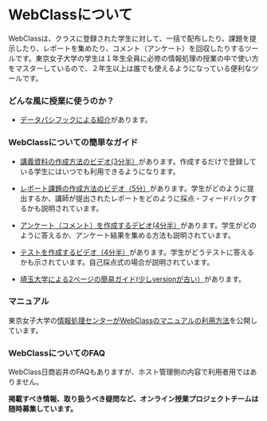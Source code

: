# WebClassについて

WebClassは、クラスに登録された学生に対して、一括で配布したり、課題を提示したり、レポートを集めたり、コメント（アンケート）を回収したりするツールです。東京女子大学の学生は１年生全員に必修の情報処理の授業の中で使い方をマスターしているので、２年生以上は誰でも使えるようになっている便利なツールです。

### どんな風に授業に使うのか？

- [データパシフックによる紹介](https://www.datapacific.co.jp/common/pdf/webclass/webclass.pdf)があります。

### WebClassについての簡単なガイド

- [講義資料の作成方法のビデオ(3分半）](https://www.youtube.com/watch?v=KurXAiVZcF0&feature=youtu.be)があります。作成するだけで登録している学生にはいつでも利用できるようになります。

- [レポート課題の作成方法のビデオ（5分）](https://www.youtube.com/watch?v=8RWi7CH5Ldc)があります。学生がどのように提出するか、講師が提出されたレポートをどのように採点・フィードバックするかも説明されています。

- [アンケート（コメント）を作成するデビオ(4分半）](https://www.youtube.com/watch?v=pkyGjcyzggg)があります。学生がどのように答えるか、アンケート結果を集める方法も説明されています。

- [テストを作成するビデオ（4分半）](https://www.youtube.com/watch?v=j5JLGZ_QKYM&feature=youtu.be)があります。学生がどうテストに答えるかも示されています。自己採点式の場合が説明されています。

- [埼玉大学による2ページの簡易ガイド(少しversionが古い）](http://park.saitama-u.ac.jp/~zengaku/web%20class_20130322.pdf)があります。

### マニュアル

東京女子大学の[情報処理センターがWebClassのマニュアルの利用方法](https://sites.google.com/cis.twcu.ac.jp/cisqa/webclass/manual)を公開しています。

### WebClassについてのFAQ

WebClass日商岩井のFAQもありますが、ホスト管理側の内容で利用者用ではありません。

**掲載すべき情報、取り扱うべき疑問など、オンライン授業プロジェクトチームは随時募集しています。**



